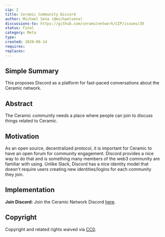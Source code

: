 ```yaml
---
cip: 2
title: Ceramic Community Discord
author: Michael Sena (@michaelsena)
discussions-to: https://github.com/ceramicnetwork/CIP/issues/39
status: Final
category: Meta
type:
created: 2020-06-14
requires:
replaces:
---
```

  
## Simple Summary
<!--Provide a simplified and layman-accessible explanation of the CIP.-->
This proposes Discord as a platform for fast-paced conversations about the Ceramic network.

## Abstract
<!--A short (~200 word) description of the technical issue being addressed.-->
The Ceramic community needs a place where people can join to discuss things related to Ceramic.

## Motivation
<!--Motivation is critical for CIPs that want to change the Ceramic protocol. It should clearly explain why the existing protocol specification is inadequate to address the problem that the CIP solves. CIP submissions without sufficient motivation may be rejected outright.-->
As an open source, decentralized protocol, it is important for Ceramic to have an open forum for community engagement. Discord provides a nice way to do that and is something many members of the web3 community are familiar with using. Unlike Slack, Discord has a nice identity model that doesn't require users creating new identities/logins for each community they join.

## Implementation

**Join Discord:** Join the Ceramic Network Discord [here](https://discord.gg/6VRZpGP).

## Copyright
Copyright and related rights waived via [CC0](https://creativecommons.org/publicdomain/zero/1.0/).
